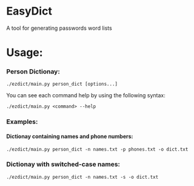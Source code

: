 # EasyDict

A tool for generating passwords word lists

# Usage:
### Person Dictionay:
  ```
  ./ezdict/main.py person_dict [options...]
  ```

You can see each command help by using the following syntax:
```
./ezdict/main.py <command> --help
```

### Examples:
#### Dictionay containing names and phone numbers:
  ```
  ./ezdict/main.py person_dict -n names.txt -p phones.txt -o dict.txt
  ```
### Dictionay with switched-case names:
  ```
  ./ezdict/main.py person_dict -n names.txt -s -o dict.txt
